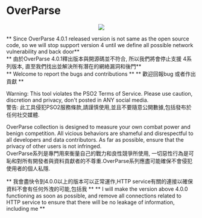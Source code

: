 # OverParse

<p align="center">
  <img src="https://i.imgur.com/Gsf9GU4.png">
</p>

** Since OverParse 4.0.1 released version is not same as the open source code, so we will stop support version 4 until we define all possible network vulnerability and back door**<br >
** 由於OverParse 4.0.1釋出版本與開源碼並不符合, 所以我們將會停止支援 4系列版本, 直至我們找出並解決所有潛在的網絡漏洞和後門** <br >
** Welcome to report the bugs and contributions **
** 歡迎回報bug 或者作出貢獻 **

Warning: This tool violates the PSO2 Terms of Service. Please use caution, discretion and privacy, don't posted in ANY social media. <br >
警告: 此工具侵犯PSO2服務條款,請謹慎使用,並且不要隨意公開數據,包括發布於任何社交媒體. <br >

OverParse collection is designed to measure your own combat power and benign competition. All vicious behaviors are shameful and disrespectful to all developers and data contributors. As far as possible, ensure that the privacy of other users is not infringed.<br >
OverParse系列是專門用來衡量自己的戰力和良性競爭所使用, 一切惡性行為是可恥和對所有開發者與資料貢獻者的不尊重.OverParse系列應盡可能確保不會侵犯使用者的個人私隱. <br >

** 我會盡快令到4.0.0以上的版本可以正常運作,HTTP service有關的連接以確保資料不會有任何外洩的可能,包括我 **
** I will make the version above 4.0.0 functioning as soon as possible, and remove all connections related to HTTP service to ensure that there will be no leakage of information, including me **